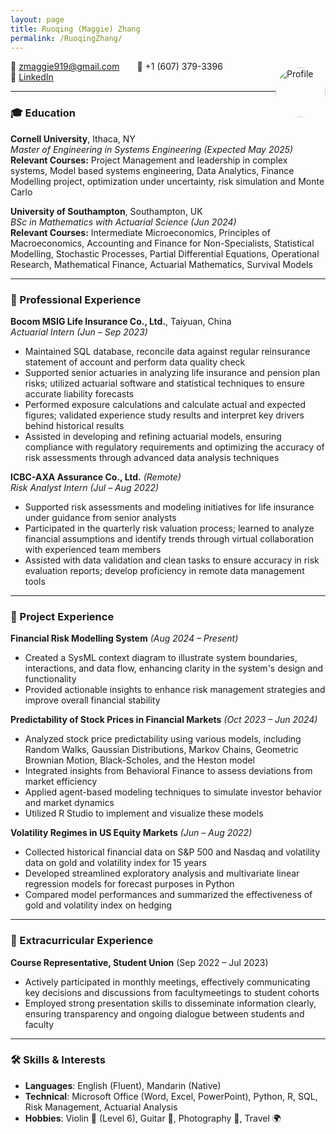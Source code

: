 ```yaml
---
layout: page
title: Ruoqing (Maggie) Zhang
permalink: /RuoqingZhang/
---
```


<img src="{{ '/assets/images/profile.JPG' | relative_url }}" alt="Profile" style="height: 80px; border-radius: 50%; float: right; margin-top: 10px;" />

📧 zmaggie919@gmail.com  📱 +1 (607) 379-3396  
🔗 [LinkedIn](https://www.linkedin.com/in/ruoqing-zhang)

---

### 🎓 Education

**Cornell University**, Ithaca, NY  
*Master of Engineering in Systems Engineering (Expected May 2025)*  
**Relevant Courses:** Project Management and leadership in complex systems, Model based systems engineering, Data Analytics, Finance Modelling project, optimization under uncertainty, risk simulation and Monte Carlo

**University of Southampton**, Southampton, UK  
*BSc in Mathematics with Actuarial Science (Jun 2024)*  
**Relevant Courses:** Intermediate Microeconomics, Principles of Macroeconomics, Accounting and Finance for Non-Specialists, Statistical Modelling, Stochastic Processes, Partial Differential Equations, Operational Research, Mathematical Finance, Actuarial Mathematics, Survival Models

---

### 💼 Professional Experience

**Bocom MSIG Life Insurance Co., Ltd.**, Taiyuan, China  
*Actuarial Intern (Jun – Sep 2023)*
- Maintained SQL database, reconcile data against regular reinsurance statement of account and perform data quality check  
- Supported senior actuaries in analyzing life insurance and pension plan risks; utilized actuarial software and statistical techniques to ensure accurate liability forecasts  
- Performed exposure calculations and calculate actual and expected figures; validated experience study results and interpret key drivers behind historical results
- Assisted in developing and refining actuarial models, ensuring compliance with regulatory requirements and optimizing the accuracy of risk assessments through advanced data analysis techniques

**ICBC-AXA Assurance Co., Ltd.** *(Remote)*  
*Risk Analyst Intern (Jul – Aug 2022)*
- Supported risk assessments and modeling initiatives for life insurance under guidance from senior analysts  
- Participated in the quarterly risk valuation process; learned to analyze financial assumptions and identify trends through virtual collaboration with experienced team members
- Assisted with data validation and clean tasks to ensure accuracy in risk evaluation reports; develop proficiency in remote data management tools

---

### 🧠 Project Experience

**Financial Risk Modelling System** *(Aug 2024 – Present)*  
- Created a SysML context diagram to illustrate system boundaries, interactions, and data flow, enhancing clarity in the system's design and functionality
- Provided actionable insights to enhance risk management strategies and improve overall financial stability  

**Predictability of Stock Prices in Financial Markets** *(Oct 2023 – Jun 2024)*  
- Analyzed stock price predictability using various models, including Random Walks, Gaussian Distributions, Markov Chains, Geometric Brownian Motion, Black-Scholes, and the Heston model  
- Integrated insights from Behavioral Finance to assess deviations from market efficiency
- Applied agent-based modeling techniques to simulate investor behavior and market dynamics
- Utilized R Studio to implement and visualize these models

**Volatility Regimes in US Equity Markets** *(Jun – Aug 2022)*  
- Collected historical financial data on S&P 500 and Nasdaq and volatility data on gold and volatility index for 15 years
- Developed streamlined exploratory analysis and multivariate linear regression models for forecast purposes in Python 
- Compared model performances and summarized the effectiveness of gold and volatility index on hedging

---

### 🌱 Extracurricular Experience

**Course Representative, Student Union** (Sep 2022 – Jul 2023)  
- Actively participated in monthly meetings, effectively communicating key decisions and discussions from facultymeetings 
to student cohorts
- Employed strong presentation skills to disseminate information clearly, ensuring transparency and ongoing dialogue between students and faculty

---

### 🛠️ Skills & Interests

- **Languages**: English (Fluent), Mandarin (Native)  
- **Technical**: Microsoft Office (Word, Excel, PowerPoint), Python, R, SQL, Risk Management, Actuarial Analysis  
- **Hobbies**: Violin 🎻 (Level 6), Guitar 🎸, Photography 📸, Travel 🌍
